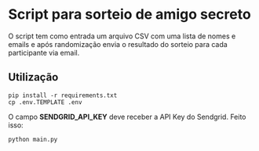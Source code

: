 # Script para sorteio de amigo secreto
O script tem como entrada um arquivo CSV com uma lista de nomes e emails e após randomização envia o resultado do sorteio para cada participante via email.

## Utilização
    pip install -r requirements.txt
    cp .env.TEMPLATE .env

O campo **SENDGRID_API_KEY** deve receber a API Key do Sendgrid. Feito isso:

    python main.py